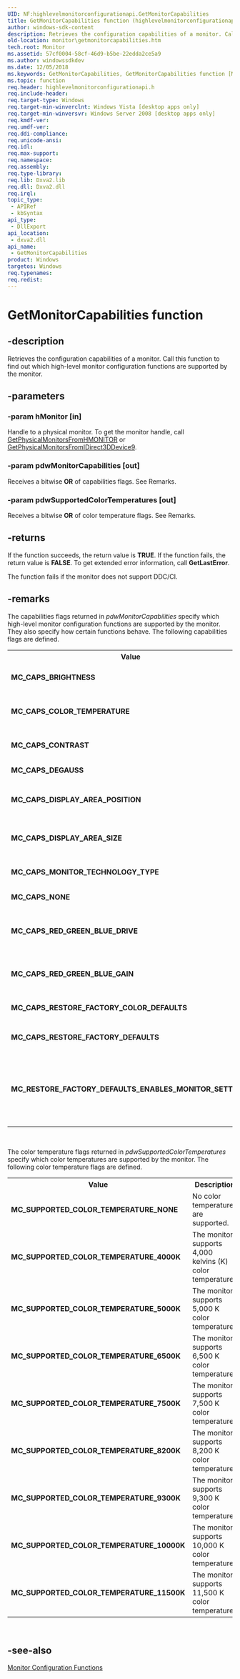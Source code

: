 ```yaml
---
UID: NF:highlevelmonitorconfigurationapi.GetMonitorCapabilities
title: GetMonitorCapabilities function (highlevelmonitorconfigurationapi.h)
author: windows-sdk-content
description: Retrieves the configuration capabilities of a monitor. Call this function to find out which high-level monitor configuration functions are supported by the monitor.
old-location: monitor\getmonitorcapabilities.htm
tech.root: Monitor
ms.assetid: 57cf0004-58cf-46d9-b5be-22edda2ce5a9
ms.author: windowssdkdev
ms.date: 12/05/2018
ms.keywords: GetMonitorCapabilities, GetMonitorCapabilities function [Monitor Configuration], highlevelmonitorconfigurationapi/GetMonitorCapabilities, monitor.getmonitorcapabilities
ms.topic: function
req.header: highlevelmonitorconfigurationapi.h
req.include-header: 
req.target-type: Windows
req.target-min-winverclnt: Windows Vista [desktop apps only]
req.target-min-winversvr: Windows Server 2008 [desktop apps only]
req.kmdf-ver: 
req.umdf-ver: 
req.ddi-compliance: 
req.unicode-ansi: 
req.idl: 
req.max-support: 
req.namespace: 
req.assembly: 
req.type-library: 
req.lib: Dxva2.lib
req.dll: Dxva2.dll
req.irql: 
topic_type:
 - APIRef
 - kbSyntax
api_type:
 - DllExport
api_location:
 - dxva2.dll
api_name:
 - GetMonitorCapabilities
product: Windows
targetos: Windows
req.typenames: 
req.redist: 
---
```


# GetMonitorCapabilities function


## -description


Retrieves the configuration capabilities of a monitor. Call this function to find out which high-level monitor configuration functions are supported by the monitor.


## -parameters




### -param hMonitor [in]

Handle to a physical monitor. To get the monitor handle, call <a href="https://msdn.microsoft.com/f2ac8a6a-3be9-4155-ad13-c256b96da792">GetPhysicalMonitorsFromHMONITOR</a> or <a href="https://msdn.microsoft.com/1e0e9749-8ee4-42d5-ab7b-182222b6c429">GetPhysicalMonitorsFromIDirect3DDevice9</a>.
          


### -param pdwMonitorCapabilities [out]

Receives a bitwise <b>OR</b> of capabilities flags. See Remarks.
          


### -param pdwSupportedColorTemperatures [out]

Receives a bitwise <b>OR</b> of color temperature flags. See Remarks.
          


## -returns



If the function succeeds, the return value is <b>TRUE</b>. If the function fails, the return value is <b>FALSE</b>. To get extended error information, call <b>GetLastError</b>.

The function fails if the monitor does not support DDC/CI.
          




## -remarks



The capabilities flags returned in <i>pdwMonitorCapabilities</i> specify which high-level monitor configuration functions are supported by the monitor. They also specify how certain functions behave. The following capabilities flags are defined.

<table>
<tr>
<th>Value</th>
<th>Description
            </th>
</tr>
<tr>
<td><b>MC_CAPS_BRIGHTNESS</b></td>
<td>The monitor supports the <a href="https://msdn.microsoft.com/eafdec51-067c-4b57-ac07-ca6237bcde14">GetMonitorBrightness</a> and <a href="https://msdn.microsoft.com/e7cf47f2-f833-4f34-89d2-3143ab57b561">SetMonitorBrightness</a> functions.</td>
</tr>
<tr>
<td><b>MC_CAPS_COLOR_TEMPERATURE</b></td>
<td>The monitor supports the <a href="https://msdn.microsoft.com/872aabcc-b274-454c-a08b-6c4c5aa83012">GetMonitorColorTemperature</a> and <a href="https://msdn.microsoft.com/a7f2753c-810f-41e5-9378-4072e8d4bc38">SetMonitorColorTemperature</a> functions.</td>
</tr>
<tr>
<td><b>MC_CAPS_CONTRAST</b></td>
<td>The monitor supports the <a href="https://msdn.microsoft.com/996d894d-3939-418f-b7d2-c0e9d667391e">GetMonitorContrast</a> and <a href="https://msdn.microsoft.com/7957702b-0ca2-4aaa-bae7-2518d2628f64">SetMonitorContrast</a> functions.</td>
</tr>
<tr>
<td><b>MC_CAPS_DEGAUSS</b></td>
<td>The monitor supports the <a href="https://msdn.microsoft.com/8f476ba3-24d2-456a-9335-873368993d71">DegaussMonitor</a> function.</td>
</tr>
<tr>
<td><b>MC_CAPS_DISPLAY_AREA_POSITION</b></td>
<td>The monitor supports the <a href="https://msdn.microsoft.com/d6dca744-634e-420f-a025-5be9d136969f">GetMonitorDisplayAreaPosition</a> and <a href="https://msdn.microsoft.com/ad7604e5-5ede-479b-881e-0a6060182e5b">SetMonitorDisplayAreaPosition</a> functions.</td>
</tr>
<tr>
<td><b>MC_CAPS_DISPLAY_AREA_SIZE</b></td>
<td>The monitor supports the <a href="https://msdn.microsoft.com/c27cbcf8-bb89-47c4-9f37-8b7a3d61c99f">GetMonitorDisplayAreaSize</a> and <a href="https://msdn.microsoft.com/0c3acb13-c5db-44ce-937d-b0b001a08062">SetMonitorDisplayAreaSize</a> functions.</td>
</tr>
<tr>
<td><b>MC_CAPS_MONITOR_TECHNOLOGY_TYPE</b></td>
<td>The monitor supports the <a href="https://msdn.microsoft.com/da3a5f64-2638-464b-973b-33cbe4cc64e7">GetMonitorTechnologyType</a> function.</td>
</tr>
<tr>
<td><b>MC_CAPS_NONE</b></td>
<td>The monitor does not support any monitor settings.</td>
</tr>
<tr>
<td><b>MC_CAPS_RED_GREEN_BLUE_DRIVE</b></td>
<td>The monitor supports the <a href="https://msdn.microsoft.com/4c590d1c-be28-401a-a0e9-dacf6b86a569">GetMonitorRedGreenOrBlueDrive</a> and <a href="https://msdn.microsoft.com/9d000d86-02f8-442f-954c-c039c9dcc0cd">SetMonitorRedGreenOrBlueDrive</a> functions.</td>
</tr>
<tr>
<td><b>MC_CAPS_RED_GREEN_BLUE_GAIN</b></td>
<td>The monitor supports the <a href="https://msdn.microsoft.com/058d70c4-a29c-4916-a4b9-911db5863363">GetMonitorRedGreenOrBlueGain</a> and <a href="https://msdn.microsoft.com/e8814478-1129-421e-999c-f59321db69b9">SetMonitorRedGreenOrBlueGain</a> functions.</td>
</tr>
<tr>
<td><b>MC_CAPS_RESTORE_FACTORY_COLOR_DEFAULTS</b></td>
<td>The monitor supports the <a href="https://msdn.microsoft.com/e5676134-ae4d-4db6-86fa-dbff0dd14a25">RestoreMonitorFactoryColorDefaults</a> function.</td>
</tr>
<tr>
<td><b>MC_CAPS_RESTORE_FACTORY_DEFAULTS</b></td>
<td>The monitor supports the <a href="https://msdn.microsoft.com/e7ce81c6-28a5-4371-8fc6-d13de33c2e80">RestoreMonitorFactoryDefaults</a> function.</td>
</tr>
<tr>
<td><b>MC_RESTORE_FACTORY_DEFAULTS_ENABLES_MONITOR_SETTINGS</b></td>
<td>If this flag is present, calling the <a href="https://msdn.microsoft.com/e7ce81c6-28a5-4371-8fc6-d13de33c2e80">RestoreMonitorFactoryDefaults</a> function enables all of the monitor settings used by the high-level monitor configuration functions. For more information, see the Remarks section in <b>RestoreMonitorFactoryDefaults</b>.</td>
</tr>
</table>
 

The color temperature flags returned in <i>pdwSupportedColorTemperatures</i> specify which color temperatures are supported by the monitor. The following color temperature flags are defined.

<table>
<tr>
<th>Value
            </th>
<th>Description
            </th>
</tr>
<tr>
<td><b>MC_SUPPORTED_COLOR_TEMPERATURE_NONE</b></td>
<td>No color temperatures are supported.</td>
</tr>
<tr>
<td><b>MC_SUPPORTED_COLOR_TEMPERATURE_4000K</b></td>
<td>The monitor supports 4,000 kelvins (K) color temperature.</td>
</tr>
<tr>
<td><b>MC_SUPPORTED_COLOR_TEMPERATURE_5000K</b></td>
<td>The monitor supports 5,000 K color temperature.</td>
</tr>
<tr>
<td><b>MC_SUPPORTED_COLOR_TEMPERATURE_6500K</b></td>
<td>The monitor supports 6,500 K color temperature.</td>
</tr>
<tr>
<td><b>MC_SUPPORTED_COLOR_TEMPERATURE_7500K</b></td>
<td>The monitor supports 7,500 K color temperature.</td>
</tr>
<tr>
<td><b>MC_SUPPORTED_COLOR_TEMPERATURE_8200K</b></td>
<td>The monitor supports 8,200 K color temperature.</td>
</tr>
<tr>
<td><b>MC_SUPPORTED_COLOR_TEMPERATURE_9300K</b></td>
<td>The monitor supports 9,300 K color temperature.</td>
</tr>
<tr>
<td><b>MC_SUPPORTED_COLOR_TEMPERATURE_10000K</b></td>
<td>The monitor supports 10,000 K color temperature.</td>
</tr>
<tr>
<td><b>MC_SUPPORTED_COLOR_TEMPERATURE_11500K</b></td>
<td>The monitor supports 11,500 K color temperature.</td>
</tr>
</table>
 




## -see-also




<a href="https://msdn.microsoft.com/e9a00792-f471-47a4-93d7-25400e27f13f">Monitor Configuration Functions</a>
 

 


